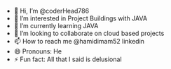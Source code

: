 - 👋 Hi, I’m @coderHead786
- 👀 I’m interested in Project Buildings with JAVA
- 🌱 I’m currently learning JAVA
- 💞️ I’m looking to collaborate on cloud based projects
- 📫 How to reach me @hamidimam52 linkedin
- 😄 Pronouns: He
- ⚡ Fun fact: All that I said is delusional

<!---
coderHead786/coderHead786 is a ✨ special ✨ repository because its `README.md` (this file) appears on your GitHub profile.
You can click the Preview link to take a look at your changes.
--->
